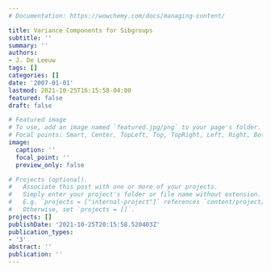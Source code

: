 ```yaml
---
# Documentation: https://wowchemy.com/docs/managing-content/

title: Variance Components for Sibgroups
subtitle: ''
summary: ''
authors:
- J. De Leeuw
tags: []
categories: []
date: '2007-01-01'
lastmod: 2021-10-25T16:15:58-04:00
featured: false
draft: false

# Featured image
# To use, add an image named `featured.jpg/png` to your page's folder.
# Focal points: Smart, Center, TopLeft, Top, TopRight, Left, Right, BottomLeft, Bottom, BottomRight.
image:
  caption: ''
  focal_point: ''
  preview_only: false

# Projects (optional).
#   Associate this post with one or more of your projects.
#   Simply enter your project's folder or file name without extension.
#   E.g. `projects = ["internal-project"]` references `content/project/deep-learning/index.md`.
#   Otherwise, set `projects = []`.
projects: []
publishDate: '2021-10-25T20:15:58.520403Z'
publication_types:
- '3'
abstract: ''
publication: ''
---
```

